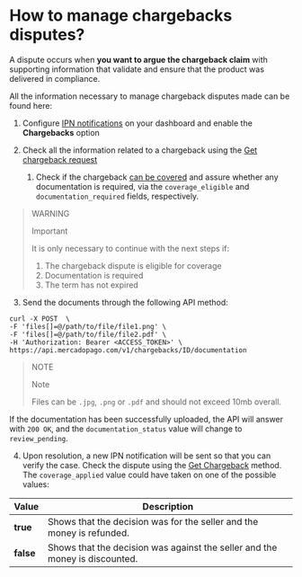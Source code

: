 # How to manage chargebacks disputes?

A dispute occurs when **you want to argue the chargeback claim** with supporting information that validate and ensure that the product was delivered in compliance.

All the information necessary to manage chargeback disputes made can be found here:

1. Configure [IPN notifications](/developers/panel/notifications/ipn) on your dashboard and enable the **Chargebacks** option
   
2. Check all the information related to a chargeback using the [Get chargeback request](/developers/pt/reference/chargebacks/_chargebacks_id/get)
   1. Check if the chargeback [can be covered](https://www.mercadopago[FAKER][URL][DOMAIN]/ajuda/294) and assure whether any documentation is required, via the `coverage_eligible` and `documentation_required` fields, respectively.

>WARNING
>
>Important
>
>It is only necessary to continue with the next steps if:
>1. The chargeback dispute is eligible for coverage
>2. Documentation is required
>3. The term has not expired
>

3. Send the documents through the following API method:
```curl
curl -X POST  \
-F 'files[]=@/path/to/file/file1.png' \
-F 'files[]=@/path/to/file/file2.pdf' \
-H 'Authorization: Bearer <ACCESS_TOKEN>' \
https://api.mercadopago.com/v1/chargebacks/ID/documentation
```

> NOTE
>
>Note
>
>Files can be `.jpg`, `.png` or `.pdf` and should not exceed 10mb overall.

If the documentation has been successfully uploaded, the API will answer with `200 OK`, and the `documentation_status` value will change to `review_pending`.


4. Upon resolution, a new IPN notification will be sent so that you can verify the case. Check the dispute using the [Get Chargeback](/developers/pt/reference/chargebacks/_chargebacks_id/get) method. The `coverage_applied` value could have taken on one of the possible values:

| Value           | Description
| ----            | ----
| **true**  | Shows that the decision was for the seller and the money is refunded.
| **false** | Shows that the decision was against the seller and the money is discounted.
